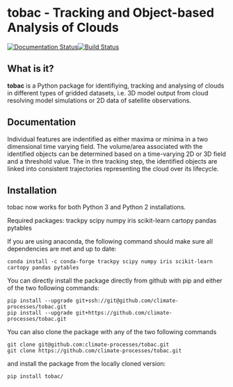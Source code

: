 tobac - Tracking and Object-based Analysis of Clouds
======
[![Documentation Status](https://readthedocs.org/projects/tobac/badge/?version=latest)](https://tobac.readthedocs.io/en/latest/?badge=latest)[![Build Status](https://travis-ci.org/climate-processes/tobac.svg?branch=master)](https://travis-ci.org/climate-processes/tobac)

What is it?
-----------

**tobac** is a Python package for identifiying, tracking and analysing of clouds in different types of gridded datasets, i.e. 3D model output from cloud resolving model simulations or 2D data of satellite observations.

Documentation
-------------
Individual features are indentified as either maxima or minima in a two dimensional time varying field.
The volume/area associated with the identified objects can be determined based on a time-varying 2D or 3D field and a threshold value. The in thre tracking step, the identified objects are linked into consistent trajectories representing the cloud over its lifecycle.

Installation
------------
tobac now works for both Python 3 and Python 2 installations.

Required packages: trackpy scipy numpy iris scikit-learn cartopy pandas pytables 

If you are using anaconda, the following command should make sure all dependencies are met and up to date:
```
conda install -c conda-forge trackpy scipy numpy iris scikit-learn cartopy pandas pytables 
```
You can directly install the package directly from github with pip and either of the two following commands:
```
pip install --upgrade git+ssh://git@github.com/climate-processes/tobac.git
pip install --upgrade git+https://github.com/climate-processes/tobac.git
```

You can also clone the package with any of the two following commands
```
git clone git@github.com:climate-processes/tobac.git
git clone https://github.com/climate-processes/tobac.git
```
and install the package from the locally cloned version:
```
pip install tobac/
```
